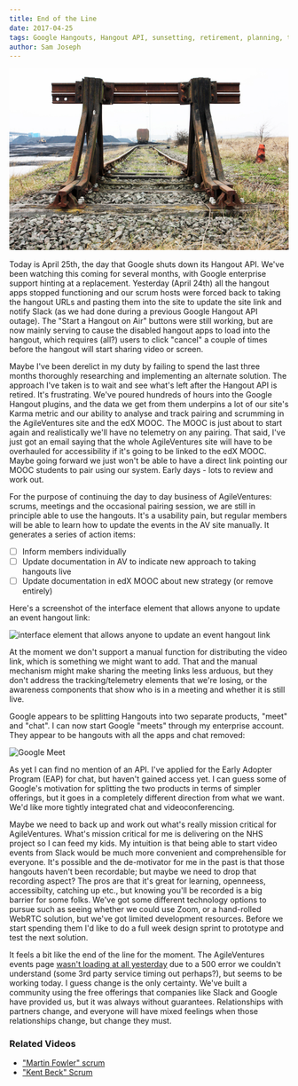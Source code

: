 ```yaml
---
title: End of the Line
date: 2017-04-25
tags: Google Hangouts, Hangout API, sunsetting, retirement, planning, telemetry
author: Sam Joseph
---
```


![end of the line](/images/end_of_the_line.jpg)

Today is April 25th, the day that Google shuts down its Hangout API.  We've been watching this coming for several months, with Google enterprise support hinting at a replacement.  Yesterday (April 24th) all the hangout apps stopped functioning and our scrum hosts were forced back to taking the hangout URLs and pasting them into the site to update the site link and notify Slack (as we had done during a previous Google Hangout API outage).  The "Start a Hangout on Air" buttons were still working, but are now mainly serving to cause the disabled hangout apps to load into the hangout, which requires (all?) users to click "cancel" a couple of times before the hangout will start sharing video or screen.

Maybe I've been derelict in my duty by failing to spend the last three months thoroughly researching and implementing an alternate solution.  The approach I've taken is to wait and see what's left after the Hangout API is retired.  It's frustrating.  We've poured hundreds of hours into the Google Hangout plugins, and the data we get from them underpins a lot of our site's Karma metric and our ability to analyse and track pairing and scrumming in the AgileVentures site and the edX MOOC.  The MOOC is just about to start again and realistically we'll have no telemetry on any pairing.  That said, I've just got an email saying that the whole AgileVentures site will have to be overhauled for accessibility if it's going to be linked to the edX MOOC.  Maybe going forward we just won't be able to have a direct link pointing our MOOC students to pair using our system.  Early days - lots to review and work out.

For the purpose of continuing the day to day business of AgileVentures: scrums, meetings and the occasional pairing session, we are still in principle able to use the hangouts.  It's a usability pain, but regular members will be able to learn how to update the events in the AV site manually.  It generates a series of action items:

* [ ] Inform members individually
* [ ] Update documentation in AV to indicate new approach to taking hangouts live
* [ ] Update documentation in edX MOOC about new strategy (or remove entirely)

Here's a screenshot of the interface element that allows anyone to update an event hangout link:

![interface element that allows anyone to update an event hangout link](https://www.dropbox.com/s/m6soei7ibumpmym/Screenshot%202017-04-24%2016.16.49.png?dl=1)

At the moment we don't support a manual function for distributing the video link, which is something we might want to add.  That and the manual mechanism might make sharing the meeting links less arduous, but they don't address the tracking/telemetry elements that we're losing, or the awareness components that show who is in a meeting and whether it is still live. 

Google appears to be splitting Hangouts into two separate products, "meet" and "chat".  I can now start Google "meets" through my enterprise account.  They appear to be hangouts with all the apps and chat removed:

![Google Meet](https://www.dropbox.com/s/xd8bp268seota88/Screenshot%202017-04-25%2009.50.08.png?dl=1)

As yet I can find no mention of an API.   I've applied for the Early Adopter Program (EAP) for chat, but haven't gained access yet.  I can guess some of Google's motivation for splitting the two products in terms of simpler offerings, but it goes in a completely different direction from what we want.  We'd like more tightly integrated chat and videoconferencing.

Maybe we need to back up and work out what's really mission critical for AgileVentures.  What's mission critical for me is delivering on the NHS project so I can feed my kids.  My intuition is that being able to start video events from Slack would be much more convenient and comprehensible for everyone.  It's possible and the de-motivator for me in the past is that those hangouts haven't been recordable; but maybe we need to drop that recording aspect?  The pros are that it's great for learning, openneess, accessibilty, catching up etc., but knowing you'll be recorded is a big barrier for some folks.  We've got some different technology options to pursue such as seeing whether we could use Zoom, or a hand-rolled WebRTC solution, but we've got limited development resources.  Before we start spending them I'd like to do a full week design sprint to prototype and test the next solution.

It feels a bit like the end of the line for the moment.  The AgileVentures events page [wasn't loading at all yesterday](https://github.com/AgileVentures/WebsiteOne/issues/1635) due to a 500 error we couldn't understand (some 3rd party service timing out perhaps?), but seems to be working today.  I guess change is the only certainty.  We've built a community using the free offerings that companies like Slack and Google have provided us, but it was always without guarantees.  Relationships with partners change, and everyone will have mixed feelings when those relationships change, but change they must.

### Related Videos

* ["Martin Fowler" scrum](https://www.youtube.com/watch?v=4pS97UiieBg)
* ["Kent Beck" Scrum](https://www.youtube.com/edit?o=U&video_id=vomDvVEfw_k)

